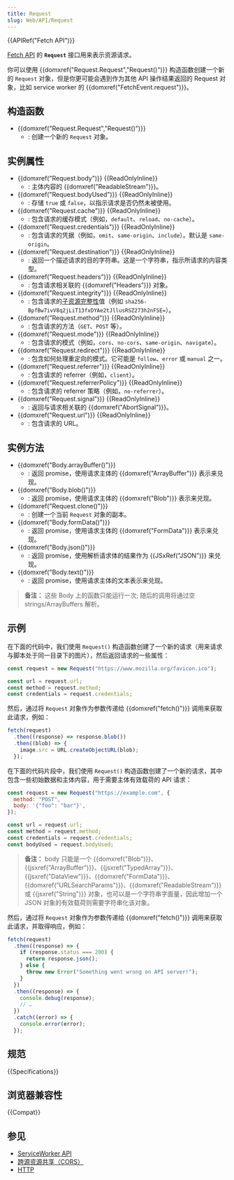 ```yaml
---
title: Request
slug: Web/API/Request
---
```


{{APIRef("Fetch API")}}

[Fetch API](/zh-CN/docs/Web/API/Fetch_API) 的 **`Request`** 接口用来表示资源请求。

你可以使用 {{domxref("Request.Request","Request()")}} 构造函数创建一个新的 `Request` 对象，但是你更可能会遇到作为其他 API 操作结果返回的 Request 对象，比如 service worker 的 {{domxref("FetchEvent.request")}}。

## 构造函数

- {{domxref("Request.Request","Request()")}}
  - : 创建一个新的 `Request` 对象。

## 实例属性

- {{domxref("Request.body")}} {{ReadOnlyInline}}
  - : 主体内容的 {{domxref("ReadableStream")}}。
- {{domxref("Request.bodyUsed")}} {{ReadOnlyInline}}
  - : 存储 `true` 或 `false`，以指示请求是否仍然未被使用。
- {{domxref("Request.cache")}} {{ReadOnlyInline}}
  - : 包含请求的缓存模式（例如，`default`、`reload`、`no-cache`）。
- {{domxref("Request.credentials")}} {{ReadOnlyInline}}
  - : 包含请求的凭据（例如，`omit`、`same-origin`、`include`）。默认是 `same-origin`。
- {{domxref("Request.destination")}} {{ReadOnlyInline}}
  - : 返回一个描述请求的目的字符串。这是一个字符串，指示所请求的内容类型。
- {{domxref("Request.headers")}} {{ReadOnlyInline}}
  - : 包含请求相关联的 {{domxref("Headers")}} 对象。
- {{domxref("Request.integrity")}} {{ReadOnlyInline}}
  - : 包含请求的[子资源完整性](/zh-CN/docs/Web/Security/Subresource_Integrity)值（例如 `sha256-BpfBw7ivV8q2jLiT13fxDYAe2tJllusRSZ273h2nFSE=`）。
- {{domxref("Request.method")}} {{ReadOnlyInline}}
  - : 包含请求的方法（`GET`、`POST` 等）。
- {{domxref("Request.mode")}} {{ReadOnlyInline}}
  - : 包含请求的模式（例如，`cors`、`no-cors`、`same-origin`、`navigate`）。
- {{domxref("Request.redirect")}} {{ReadOnlyInline}}
  - : 包含如何处理重定向的模式。它可能是 `follow`、`error` 或 `manual` 之一。
- {{domxref("Request.referrer")}} {{ReadOnlyInline}}
  - : 包含请求的 referrer（例如，`client`）。
- {{domxref("Request.referrerPolicy")}} {{ReadOnlyInline}}
  - : 包含请求的 referrer 策略（例如，`no-referrer`）。
- {{domxref("Request.signal")}} {{ReadOnlyInline}}
  - : 返回与请求相关联的 {{domxref("AbortSignal")}}。
- {{domxref("Request.url")}} {{ReadOnlyInline}}
  - : 包含请求的 URL。

## 实例方法

- {{domxref("Body.arrayBuffer()")}}
  - : 返回 promise，使用请求主体的 {{domxref("ArrayBuffer")}} 表示来兑现。
- {{domxref("Body.blob()")}}
  - : 返回 promise，使用请求主体的 {{domxref("Blob")}} 表示来兑现。
- {{domxref("Request.clone()")}}
  - : 创建一个当前 `Request` 对象的副本。
- {{domxref("Body.formData()")}}
  - : 返回 promise，使用请求主体的 {{domxref("FormData")}} 表示来兑现。
- {{domxref("Body.json()")}}
  - : 返回 promise，使用解析请求体的结果作为 {{JSxRef("JSON")}} 来兑现。
- {{domxref("Body.text()")}}
  - : 返回 promise，使用请求主体的文本表示来兑现。

>**备注：** 这些 Body 上的函数只能运行一次; 随后的调用将通过空 strings/ArrayBuffers 解析。

## 示例

在下面的代码中，我们使用 `Request()` 构造函数创建了一个新的请求（用来请求与脚本处于同一目录下的图片），然后返回请求的一些属性：

```js
const request = new Request("https://www.mozilla.org/favicon.ico");

const url = request.url;
const method = request.method;
const credentials = request.credentials;
```

然后，通过将 `Request` 对象作为参数传递给 {{domxref("fetch()")}} 调用来获取此请求，例如：

```js
fetch(request)
  .then((response) => response.blob())
  .then((blob) => {
    image.src = URL.createObjectURL(blob);
  });
```

在下面的代码片段中，我们使用 `Request()` 构造函数创建了一个新的请求，其中包含一些初始数据和主体内容，用于需要主体有效载荷的 API 请求：

```js
const request = new Request("https://example.com", {
  method: "POST",
  body: '{"foo": "bar"}',
});

const url = request.url;
const method = request.method;
const credentials = request.credentials;
const bodyUsed = request.bodyUsed;
```

> **备注：** body 只能是一个 {{domxref("Blob")}}、{{jsxref("ArrayBuffer")}}、{{jsxref("TypedArray")}}、{{jsxref("DataView")}}、{{domxref("FormData")}}、{{domxref("URLSearchParams")}}、{{domxref("ReadableStream")}} 或 {{jsxref("String")}} 对象，也可以是一个字符串字面量，因此增加一个 JSON 对象的有效载荷则需要字符串化该对象。

然后，通过将 `Request` 对象作为参数传递给 {{domxref("fetch()")}} 调用来获取此请求，并取得响应，例如：

```js
fetch(request)
  .then((response) => {
    if (response.status === 200) {
      return response.json();
    } else {
      throw new Error("Something went wrong on API server!");
    }
  })
  .then((response) => {
    console.debug(response);
    // …
  })
  .catch((error) => {
    console.error(error);
  });
```

## 规范

{{Specifications}}

## 浏览器兼容性

{{Compat}}

## 参见

- [ServiceWorker API](/zh-CN/docs/Web/API/ServiceWorker_API)
- [跨源资源共享（CORS）](/zh-CN/docs/Web/HTTP/CORS)
- [HTTP](/zh-CN/docs/Web/HTTP)

